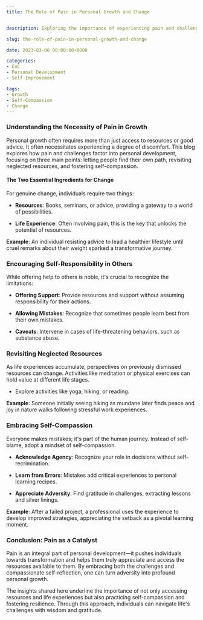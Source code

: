 ```yaml
---
title: The Role of Pain in Personal Growth and Change


description: Exploring the importance of experiencing pain and challenges as catalysts for personal growth and embracing self-compassion.

slug: the-role-of-pain-in-personal-growth-and-change

date: 2023-03-06 00:00:00+0000

categories:
- CoC
- Personal Development
- Self-Improvement

tags:
- Growth
- Self-Compassion
- Change
---
```


### Understanding the Necessity of Pain in Growth

Personal growth often requires more than just access to resources or good advice. It often necessitates experiencing a degree of discomfort. This blog explores how pain and challenges factor into personal development, focusing on three main points: letting people find their own path, revisiting neglected resources, and fostering self-compassion.

#### The Two Essential Ingredients for Change

For genuine change, individuals require two things:

- **Resources**: Books, seminars, or advice, providing a gateway to a world of possibilities.

- **Life Experience**: Often involving pain, this is the key that unlocks the potential of resources.

**Example**: An individual resisting advice to lead a healthier lifestyle until cruel remarks about their weight sparked a transformative journey.

### Encouraging Self-Responsibility in Others

While offering help to others is noble, it's crucial to recognize the limitations:

- **Offering Support**: Provide resources and support without assuming responsibility for their actions.

- **Allowing Mistakes**: Recognize that sometimes people learn best from their own mistakes.

- **Caveats**: Intervene in cases of life-threatening behaviors, such as substance abuse.

### Revisiting Neglected Resources

As life experiences accumulate, perspectives on previously dismissed resources can change. Activities like meditation or physical exercises can hold value at different life stages.

- Explore activities like yoga, hiking, or reading.

**Example**: Someone initially seeing hiking as mundane later finds peace and joy in nature walks following stressful work experiences.

### Embracing Self-Compassion

Everyone makes mistakes; it's part of the human journey. Instead of self-blame, adopt a mindset of self-compassion.

- **Acknowledge Agency**: Recognize your role in decisions without self-recrimination.

- **Learn from Errors**: Mistakes add critical experiences to personal learning recipes.

- **Appreciate Adversity**: Find gratitude in challenges, extracting lessons and silver linings.

**Example**: After a failed project, a professional uses the experience to develop improved strategies, appreciating the setback as a pivotal learning moment.

### Conclusion: Pain as a Catalyst

Pain is an integral part of personal development—it pushes individuals towards transformation and helps them truly appreciate and access the resources available to them. By embracing both the challenges and compassionate self-reflection, one can turn adversity into profound personal growth.

The insights shared here underline the importance of not only accessing resources and life experiences but also practicing self-compassion and fostering resilience. Through this approach, individuals can navigate life's challenges with wisdom and gratitude.
